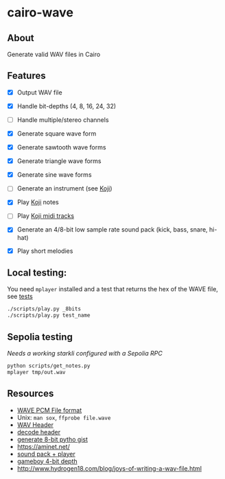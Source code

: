 # cairo-wave

## About
Generate valid WAV files in Cairo

## Features
 - [x] Output WAV file
 - [x] Handle bit-depths (4, 8, 16, 24, 32)
 - [ ] Handle multiple/stereo channels
 - [x] Generate square wave form
 - [x] Generate sawtooth wave forms
 - [x] Generate triangle wave forms
 - [x] Generate sine wave forms
 - [ ] Generate an instrument (see [Koji](https://github.com/cienicera/Koji))
 - [x] Play [Koji](https://github.com/cienicera/Koji) notes
 - [ ] Play [Koji midi tracks](https://github.com/cienicera/Koji)
 - [x] Generate an 4/8-bit low sample rate sound pack (kick, bass, snare, hi-hat)
 - [X] Play short melodies


## Local testing: 
You need `mplayer` installed and a test that returns the hex of the WAVE file, see [tests](./src/tests)
```bash
./scripts/play.py _8bits
./scripts/play.py test_name
```

## Sepolia testing 
_Needs a working starkli configured with a Sepolia RPC_
```bash
python scripts/get_notes.py
mplayer tmp/out.wav
```

## Resources
- [WAVE PCM File format](http://soundfile.sapp.org/doc/WaveFormat/)
- Unix: `man sox`, `ffprobe file.wave`
- [WAV Header](https://onestepcode.com/read-wav-header/)
- [decode header](https://code.whatever.social/questions/29992898/decoding-a-wav-file-header)
- [generate 8-bit pytho gist](https://gist.github.com/jweinst1/1cd52d7f037197e7efb146d2eb42cae5)
- https://aminet.net/
- [sound pack + player](https://op1.fun/users/beatboyninja/packs/arcade-sounds-pack-41028)
- [gameboy 4-bit depth](https://gbdev.gg8.se/forums/viewtopic.php?id=941)
- http://www.hydrogen18.com/blog/joys-of-writing-a-wav-file.html
